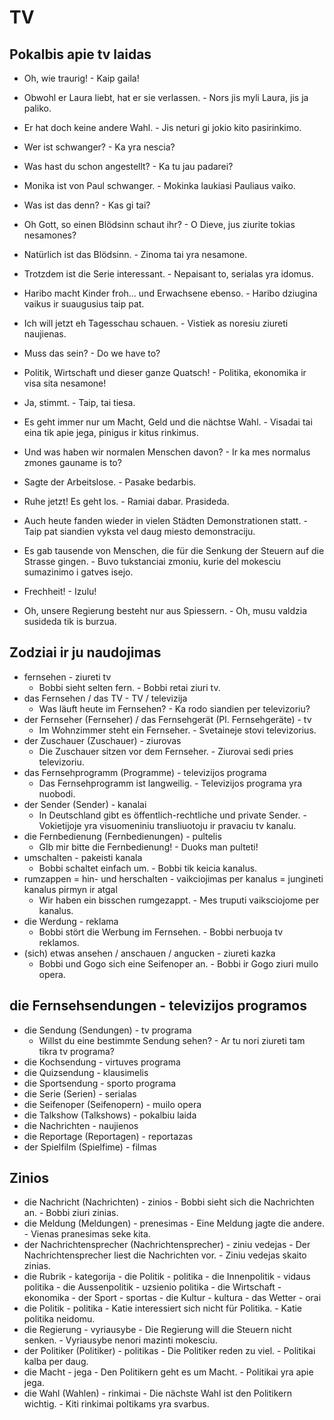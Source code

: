 # TV

## Pokalbis apie tv laidas

- Oh, wie traurig! - Kaip gaila!
- Obwohl er Laura liebt, hat er sie verlassen. - Nors jis myli Laura, jis ja paliko.
- Er hat doch keine andere Wahl. - Jis neturi gi jokio kito pasirinkimo.
- Wer ist schwanger? - Ka yra nescia?
- Was hast du schon angestellt? - Ka tu jau padarei?
- Monika ist von Paul schwanger. - Mokinka laukiasi Pauliaus vaiko.
- Was ist das denn? - Kas gi tai?
- Oh Gott, so einen Blödsinn schaut ihr? - O Dieve, jus ziurite tokias nesamones?
- Natürlich ist das Blödsinn. - Zinoma tai yra nesamone.
- Trotzdem ist die Serie interessant. - Nepaisant to, serialas yra idomus.
- Haribo macht Kinder froh... und Erwachsene ebenso. - Haribo dziugina vaikus ir suaugusius taip pat.
- Ich will jetzt eh Tagesschau schauen. - Vistiek as noresiu ziureti naujienas.

- Muss das sein? - Do we have to?
- Politik, Wirtschaft und dieser ganze Quatsch! - Politika, ekonomika ir visa sita nesamone!
- Ja, stimmt. - Taip, tai tiesa.
- Es geht immer nur um Macht, Geld und die nächtse Wahl. - Visadai tai eina tik apie jega, pinigus ir kitus rinkimus.
- Und was haben wir normalen Menschen davon? - Ir ka mes normalus zmones gauname is to?
- Sagte der Arbeitslose. - Pasake bedarbis.
- Ruhe jetzt! Es geht los. - Ramiai dabar. Prasideda.
- Auch heute fanden wieder in vielen Städten Demonstrationen statt. - Taip pat siandien vyksta vel daug miesto demonstraciju.
- Es gab tausende von Menschen, die für die Senkung der Steuern auf die Strasse gingen. - Buvo tukstanciai zmoniu, kurie del mokesciu sumazinimo i gatves isejo.
- Frechheit! - Izulu!
- Oh, unsere Regierung besteht nur aus Spiessern. - Oh, musu valdzia susideda tik is burzua.

## Zodziai ir ju naudojimas

- fernsehen - ziureti tv
    - Bobbi sieht selten fern. - Bobbi retai ziuri tv.
- das Fernsehen / das TV - TV / televizija
    - Was läuft heute im Fernsehen? - Ka rodo siandien per televizoriu?
- der Fernseher (Fernseher) / das Fernsehgerät (Pl. Fernsehgeräte) - tv
    - Im Wohnzimmer steht ein Fernseher. - Svetaineje stovi televizorius.
- der Zuschauer (Zuschauer) - ziurovas
    - Die Zuschauer sitzen vor dem Fernseher. - Ziurovai sedi pries televizoriu.
- das Fernsehprogramm (Programme) - televizijos programa
    - Das Fernsehprogramm ist langweilig. - Televizijos programa yra nuobodi.
- der Sender (Sender) - kanalai
    - In Deutschland gibt es öffentlich-rechtliche und private Sender. - Vokietijoje yra visuomeniniu transliuotoju ir pravaciu tv kanalu.
- die Fernbedienung (Fernbedienungen) - pultelis
    - GIb mir bitte die Fernbedienung! - Duoks man pulteti!
- umschalten - pakeisti kanala
    - Bobbi schaltet einfach um. - Bobbi tik keicia kanalus.
- rumzappen = hin- und herschalten - vaikciojimas per kanalus = jungineti kanalus pirmyn ir atgal
    - Wir haben ein bisschen rumgezappt. - Mes truputi vaiksciojome per kanalus.
- die Werdung - reklama
    - Bobbi stört die Werbung im Fernsehen. - Bobbi nerbuoja tv reklamos.
- (sich) etwas ansehen / anschauen / angucken - ziureti kazka
    - Bobbi und Gogo sich eine Seifenoper an. - Bobbi ir Gogo ziuri muilo opera.
 
## die Fernsehsendungen - televizijos programos

- die Sendung (Sendungen) - tv programa
    - Willst du eine bestimmte Sendung sehen? - Ar tu nori ziureti tam tikra tv programa?
- die Kochsendung - virtuves programa
- die Quizsendung - klausimelis
- die Sportsendung - sporto programa
- die Serie (Serien) - serialas
- die Seifenoper (Seifenopern) - muilo opera
- die Talkshow (Talkshows) - pokalbiu laida
- die Nachrichten - naujienos
- die Reportage (Reportagen) - reportazas
- der Spielfilm (Spielfime) - filmas

## Zinios

- die Nachricht (Nachrichten) - zinios
        - Bobbi sieht sich die Nachrichten an. - Bobbi ziuri zinias.
- die Meldung (Meldungen) - prenesimas
        - Eine Meldung jagte die andere. - Vienas pranesimas seke kita.
- der Nachrichtensprecher (Nachrichtensprecher) - ziniu vedejas
        - Der Nachrichtensprecher liest die Nachrichten vor. - Ziniu vedejas skaito zinias.
- die Rubrik - kategorija
        - die Politik - politika
        - die Innenpolitik - vidaus politika
        - die Aussenpolitik - uzsienio politika
        - die Wirtschaft - ekonomika
        - der Sport - sportas
        - die Kultur - kultura
        - das Wetter - orai
- die Politik - politika
        - Katie interessiert sich nicht für Politika. - Katie politika neidomu.
- die Regierung - vyriausybe
        - Die Regierung will die Steuern nicht senken. - Vyriausybe nenori mazinti mokesciu.
- der Politiker (Politiker) - politikas
        - Die Politiker reden zu viel. - Politikai kalba per daug.
- die Macht - jega
        - Den Politikern geht es um Macht. - Politikai yra apie jega.
- die Wahl (Wahlen) - rinkimai
        - Die nächste Wahl ist den Politikern wichtig. - Kiti rinkimai poltikams yra svarbus.
